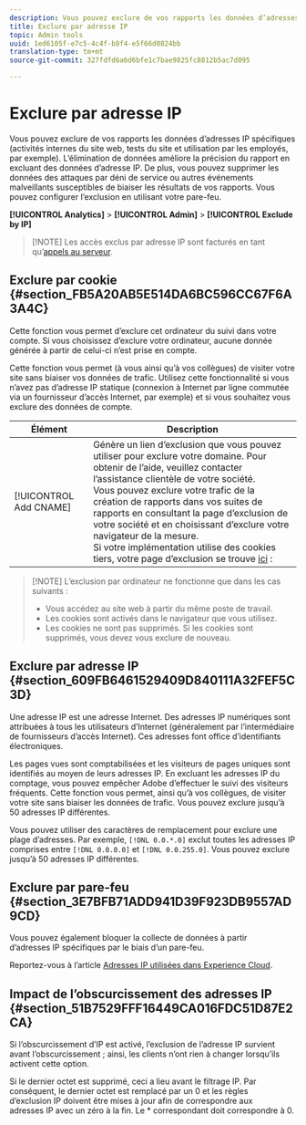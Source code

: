 ```yaml
---
description: Vous pouvez exclure de vos rapports les données d’adresses IP spécifiques (activités internes du site web, tests du site et utilisation par les employés, par exemple). L’élimination de données améliore la précision du rapport en excluant des données d’adresse IP. De plus, vous pouvez supprimer les données des attaques par déni de service ou autres événements malveillants susceptibles de biaiser les résultats de vos rapports. Vous pouvez configurer l’exclusion en utilisant votre pare-feu.
title: Exclure par adresse IP
topic: Admin tools
uuid: 1ed6105f-e7c5-4c4f-b8f4-e5f66d0824bb
translation-type: tm+mt
source-git-commit: 327fdfd6a6d6bfe1c7bae9825fc8812b5ac7d095

---
```



# Exclure par adresse IP

Vous pouvez exclure de vos rapports les données d’adresses IP spécifiques (activités internes du site web, tests du site et utilisation par les employés, par exemple). L’élimination de données améliore la précision du rapport en excluant des données d’adresse IP. De plus, vous pouvez supprimer les données des attaques par déni de service ou autres événements malveillants susceptibles de biaiser les résultats de vos rapports. Vous pouvez configurer l’exclusion en utilisant votre pare-feu.

**[!UICONTROL Analytics]** > **[!UICONTROL Admin]** > **[!UICONTROL Exclude by IP]**

>[!NOTE] Les accès exclus par adresse IP sont facturés en tant qu’[appels au serveur](https://docs.adobe.com/content/help/fr-FR/analytics/technotes/terms.html).

## Exclure par cookie {#section_FB5A20AB5E514DA6BC596CC67F6A3A4C}

Cette fonction vous permet d’exclure cet ordinateur du suivi dans votre compte. Si vous choisissez d’exclure votre ordinateur, aucune donnée générée à partir de celui-ci n’est prise en compte.

Cette fonction vous permet (à vous ainsi qu’à vos collègues) de visiter votre site sans biaiser vos données de trafic. Utilisez cette fonctionnalité si vous n’avez pas d’adresse IP statique (connexion à Internet par ligne commutée via un fournisseur d’accès Internet, par exemple) et si vous souhaitez vous exclure des données de compte.

| Élément | Description |
|--- |--- |
| [!UICONTROL Add CNAME] | Génère un lien d’exclusion que vous pouvez utiliser pour exclure votre domaine. Pour obtenir de l’aide, veuillez contacter l’assistance clientèle de votre société. <br>Vous pouvez exclure votre trafic de la création de rapports dans vos suites de rapports en consultant la page d’exclusion de votre société et en choisissant d’exclure votre navigateur de la mesure. <br>Si votre implémentation utilise des cookies tiers, votre page d’exclusion se trouve [ici](https://democorp.112.2o7.net/optout.html?locale=fr_FR&amp;popup=true) : |

>[!NOTE] L’exclusion par ordinateur ne fonctionne que dans les cas suivants :
>
> * Vous accédez au site web à partir du même poste de travail.
> * Les cookies sont activés dans le navigateur que vous utilisez.
> * Les cookies ne sont pas supprimés. Si les cookies sont supprimés, vous devez vous exclure de nouveau.


## Exclure par adresse IP {#section_609FB6461529409D840111A32FEF5C3D}

Une adresse IP est une adresse Internet. Des adresses IP numériques sont attribuées à tous les utilisateurs d’Internet (généralement par l’intermédiaire de fournisseurs d’accès Internet). Ces adresses font office d’identifiants électroniques.

Les pages vues sont comptabilisées et les visiteurs de pages uniques sont identifiés au moyen de leurs adresses IP. En excluant les adresses IP du comptage, vous pouvez empêcher Adobe d’effectuer le suivi des visiteurs fréquents. Cette fonction vous permet, ainsi qu’à vos collègues, de visiter votre site sans biaiser les données de trafic. Vous pouvez exclure jusqu’à 50 adresses IP différentes.

Vous pouvez utiliser des caractères de remplacement pour exclure une plage d’adresses. Par exemple, `[!DNL 0.0.*.0]` exclut toutes les adresses IP comprises entre `[!DNL 0.0.0.0]` et `[!DNL 0.0.255.0]`. Vous pouvez exclure jusqu’à 50 adresses IP différentes.

## Exclure par pare-feu {#section_3E7BFB71ADD941D39F923DB9557AD9CD}

Vous pouvez également bloquer la collecte de données à partir d’adresses IP spécifiques par le biais d’un pare-feu.

Reportez-vous à l’article [Adresses IP utilisées dans Experience Cloud](https://helpx.adobe.com/analytics/kb/adobe-ip-addresses.html).

## Impact de l’obscurcissement des adresses IP {#section_51B7529FFF16449CA016FDC51D87E2CA}

Si l’obscurcissement d’IP est activé, l’exclusion de l’adresse IP survient avant l’obscurcissement ; ainsi, les clients n’ont rien à changer lorsqu’ils activent cette option.

Si le dernier octet est supprimé, ceci a lieu avant le filtrage IP. Par conséquent, le dernier octet est remplacé par un 0 et les règles d’exclusion IP doivent être mises à jour afin de correspondre aux adresses IP avec un zéro à la fin. Le * correspondant doit correspondre à 0.

